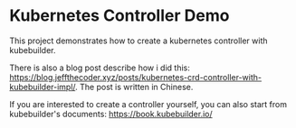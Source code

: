 # Kubernetes Controller Demo

This project demonstrates how to create a kubernetes controller with kubebuilder.

There is also a blog post describe how i did this: https://blog.jeffthecoder.xyz/posts/kubernetes-crd-controller-with-kubebuilder-impl/. The post is written in Chinese. 

If you are interested to create a controller yourself, you can also start from kubebuilder's documents: https://book.kubebuilder.io/